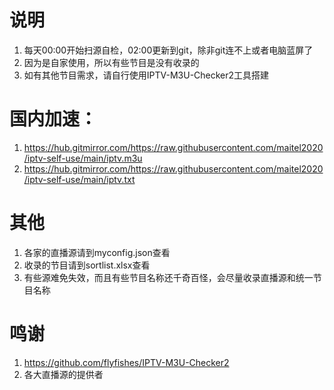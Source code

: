 # 说明
1. 每天00:00开始扫源自检，02:00更新到git，除非git连不上或者电脑蓝屏了
2. 因为是自家使用，所以有些节目是没有收录的
3. 如有其他节目需求，请自行使用IPTV-M3U-Checker2工具搭建

# 国内加速：
1. https://hub.gitmirror.com/https://raw.githubusercontent.com/maitel2020/iptv-self-use/main/iptv.m3u
2. https://hub.gitmirror.com/https://raw.githubusercontent.com/maitel2020/iptv-self-use/main/iptv.txt

# 其他
1. 各家的直播源请到myconfig.json查看
2. 收录的节目请到sortlist.xlsx查看
3. 有些源难免失效，而且有些节目名称还千奇百怪，会尽量收录直播源和统一节目名称

# 鸣谢
1. https://github.com/flyfishes/IPTV-M3U-Checker2
2. 各大直播源的提供者
